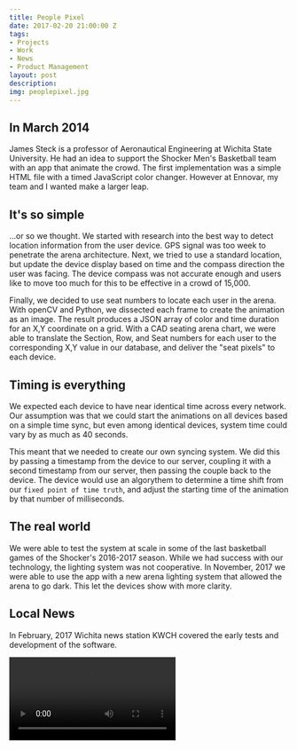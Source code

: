 ```yaml
---
title: People Pixel
date: 2017-02-20 21:00:00 Z
tags:
- Projects
- Work
- News
- Product Management
layout: post
description: 
img: peoplepixel.jpg
---
```


## In March 2014
James Steck is a professor of Aeronautical Engineering at Wichita State University. He had an idea to support the Shocker Men's Basketball team with an app that animate the crowd. The first implementation was a simple HTML file with a timed JavaScript color changer. However at Ennovar, my team and I wanted make a larger leap.

## It's so simple

...or so we thought. We started with research into the best way to detect location information from the user device. GPS signal was too week to penetrate the arena architecture. Next, we tried to use a standard location, but update the device display based on time and the compass direction the user was facing. The device compass was not accurate enough and users like to move too much for this to be effective in a crowd of 15,000.

Finally, we decided to use seat numbers to locate each user in the arena. With openCV and Python, we dissected each frame to create the animation as an image. The result produces a JSON array of color and time duration for an X,Y coordinate on a grid. With a CAD seating arena chart, we were able to translate the Section, Row, and Seat numbers for each user to the corresponding X,Y value in our database, and deliver the "seat pixels" to each device.

## Timing is everything

We expected each device to have near identical time across every network. Our assumption was that we could start the animations on all devices based on a simple time sync, but even among identical devices, system time could vary by as much as 40 seconds.

This meant that we needed to create our own syncing system. We did this by passing a timestamp from the device to our server, coupling it with a second timestamp from our server, then passing the couple back to the device. The device would use an algorythem to determine a time shift from our `fixed point of time truth`, and adjust the starting time of the animation by that number of milliseconds.

## The real world

We were able to test the system at scale in some of the last basketball games of the Shocker's 2016-2017 season. While we had success with our technology, the lighting system was not cooperative.
In November, 2017 we were able to use the app with a new arena lighting system that allowed the arena to go dark. This let the devices show with more clarity.

## Local News

In February, 2017 Wichita news station KWCH covered the early tests and development of the software.

<video controls>
  <source src="/assets/video/PeoplePixel.mp4" type="video/mp4">
Your browser does not support the video tag.
</video>